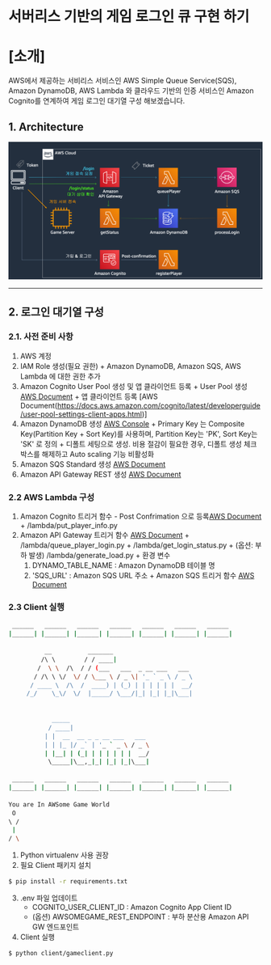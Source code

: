 서버리스 기반의 게임 로그인 큐 구현 하기
======================
# [소개] 
AWS에서 제공하는 서비리스 서비스인 AWS Simple Queue Service(SQS), Amazon DynamoDB, AWS Lambda 와 클라우드 기반의 인증 서비스인 Amazon Cognito를 연계하여 게임 로그인 대기열 구성 해보겠습니다.

## 1. Architecture
![Reference Architecture](https://github.com/Minsukk/aws-game-login/blob/main/images/serverless-login-queue-architecture.png)

****
## 2. 로그인 대기열 구성
### 2.1. 사전 준비 사항
  1. AWS 계정
  2. IAM Role 생성(필요 권한)
    + Amazon DynamoDB, Amazon SQS, AWS Lambda 에 대한 권한 추가
  3. Amazon Cognito User Pool 생성 및 앱 클라이언트 등록 
    + User Pool 생성 [AWS Document](https://docs.aws.amazon.com/cognito/latest/developerguide/cognito-user-pool-as-user-directory.html)
    + 앱 클라이언트 등록 [AWS Document(https://docs.aws.amazon.com/cognito/latest/developerguide/user-pool-settings-client-apps.html)]
  4. Amazon DynamoDB 생성 [AWS Console](https://ap-northeast-2.console.aws.amazon.com/dynamodb/home?region=ap-northeast-2#create-table:)
    + Primary Key 는 Composite Key(Partition Key + Sort Key)를 사용하며, Partition Key는 'PK', Sort Key는 'SK' 로 정의 
    + 디폴트 세팅으로 생성. 비용 절감이 필요한 경우, 디폴트 생성 체크 박스를 해제하고 Auto scaling 기능 비활성화
  5. Amazon SQS Standard 생성 [AWS Document](https://docs.aws.amazon.com/AWSSimpleQueueService/latest/SQSDeveloperGuide/sqs-configure-create-queue.html)
  6. Amazon API Gateway REST 생성 [AWS Document](https://docs.aws.amazon.com/apigateway/latest/developerguide/api-gateway-create-api-as-simple-proxy-for-lambda.html)

### 2.2 AWS Lambda 구성
  1. Amazon Cognito 트리거 함수 - Post Confrimation 으로 등록[AWS Document](https://docs.aws.amazon.com/cognito/latest/developerguide/user-pool-lambda-post-confirmation.html#aws-lambda-triggers-post-confirm-tutorials)
    + /lambda/put_player_info.py
  2. Amazon API Gateway 트리거 함수 [AWS Document](https://docs.aws.amazon.com/apigateway/latest/developerguide/api-gateway-create-api-as-simple-proxy-for-lambda.html)
    + /lambda/queue_player_login.py
    + /lambda/get_login_status.py
    + (옵션: 부하 발생) /lambda/generate_load.py
    + 환경 변수 
      1. DYNAMO_TABLE_NAME : Amazon DynamoDB 테이블 명
      2. 'SQS_URL' : Amazon SQS URL 주소
    + Amazon SQS 트리거 함수 [AWS Document](https://docs.aws.amazon.com/lambda/latest/dg/with-sqs-example.html)
   
### 2.3 Client 실행
```bash
 ______   ______   ______   ______   ______   ______   ______ 
|______| |______| |______| |______| |______| |______| |______|
                                                              
          __          _______                      
         /\ \        / / ____|                     
        /  \ \  /\  / / (___   ___  _ __ ___   ___ 
       / /\ \ \/  \/ / \___ \ / _ \| '_ ` _ \ / _ \
      / ____ \  /\  /  ____) | (_) | | | | | |  __/
     /_/    \_\/  \/  |_____/ \___/|_| |_| |_|\___|
                                                   
                                                   
            _____                      
           / ____|                     
          | |  __  __ _ _ __ ___   ___ 
          | | |_ |/ _` | '_ ` _ \ / _ \
          | |__| | (_| | | | | | |  __/
           \_____|\__,_|_| |_| |_|\___|
                                       
 ______   ______   ______   ______   ______   ______   ______ 
|______| |______| |______| |______| |______| |______| |______|

You are In AWSome Game World 
 O
\ /
 |
/ \
```

  1. Python virtualenv 사용 권장
  2. 필요 Client 패키지 설치 

```bash
$ pip install -r requirements.txt
```

  3. .env 파일 업데이트
     + COGNITO_USER_CLIENT_ID : Amazon Cognito App Client ID
     + (옵션) AWSOMEGAME_REST_ENDPOINT : 부하 분산용 Amazon API GW 엔드포인트
  4. Client 실행

```bash
$ python client/gameclient.py
```